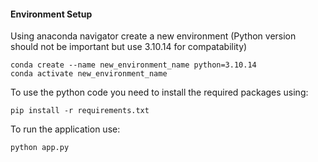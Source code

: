 #### Environment Setup

Using anaconda navigator create a new environment (Python version should not be important but use 3.10.14 for compatability)

```
conda create --name new_environment_name python=3.10.14
conda activate new_environment_name
```

To use the python code you need to install the required packages using:

```
pip install -r requirements.txt
```

To run the application use:

```
python app.py
```
